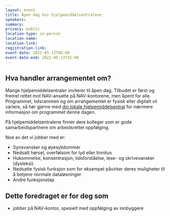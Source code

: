 ```yaml
---
layout: event
title: Åpen dag hos hjelpemiddelsentralene
speakers:
summary:
privacy: public
location-type: in-person
location-name:
location-link:
registration-link:
event-date: 2022-05-13T08:00
event-date-end: 2022-05-13T15:00
---
```

## Hva handler arrangementet om?
Mange hjelpemiddelsentraler inviterer til åpen dag. Tilbudet er først og fremst rettet mot NAV-ansatte på NAV-kontorene, men åpent for alle. Programmet, tidsrammen og om arrangementet er fysisk eller digitalt vil variere, så hør gjerne med [din lokale hjelpemiddelsentral](https://navno.sharepoint.com/sites/fag-og-ytelser-hjelpemidler/SitePages/Kontaktinformasjon-til-hjelpemiddelsentralene-ved-tilrettelegging-i-arbeid.aspx) for nærmere informasjon om programmet denne dagen.

På hjelpemiddelsentralene finner dere kolleger som er gode samarbeidspartnere om arbeidsrettet oppfølging.

Noe av det vi jobber med er:
- Synsvansker og øyesykdommer
- Nedsatt hørsel, overfølsom for lyd eller tinnitus
- Hukommelse, konsentrasjon, tidsforståelse, lese- og skrivevansker (dysleksi)
- Nedsatte fysisk funksjon som for eksempel påvirker deres muligheter til å betjene normale dataløsninger
- Andre funksjonstap

## Dette foredraget er for deg som
- jobber på NAV-kontor, spesielt med oppfølging av innbyggere
